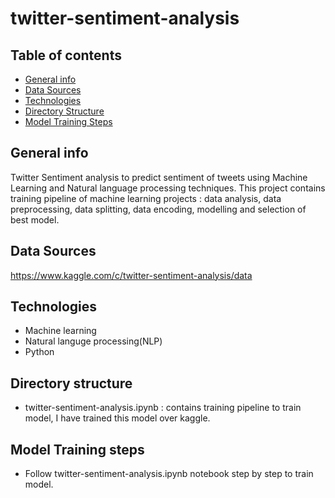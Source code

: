 # twitter-sentiment-analysis

## Table of contents
* [General info](#general-info)
* [Data Sources](#data-sources)
* [Technologies](#technologies)
* [Directory Structure](#directory-structure)
* [Model Training Steps](#model-training-steps)

## General info
Twitter Sentiment analysis to predict sentiment of tweets using Machine Learning and Natural language processing techniques. This project contains training pipeline of machine learning projects : data analysis, data preprocessing, data splitting, data encoding, modelling and selection of best model.

## Data Sources 
https://www.kaggle.com/c/twitter-sentiment-analysis/data

## Technologies
* Machine learning
* Natural languge processing(NLP)
* Python

## Directory structure
* twitter-sentiment-analysis.ipynb : contains training pipeline to train model, I have trained this model over kaggle.


## Model Training steps 
* Follow twitter-sentiment-analysis.ipynb notebook step by step to train model.



